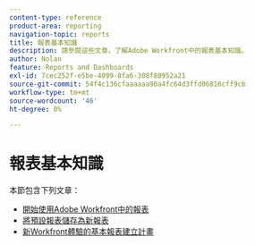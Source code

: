 ```yaml
---
content-type: reference
product-area: reporting
navigation-topic: reports
title: 報表基本知識
description: 請參閱這些文章，了解Adobe Workfront中的報表基本知識。
author: Nolan
feature: Reports and Dashboards
exl-id: 7cec252f-e5be-4099-8fa6-308f80952a21
source-git-commit: 54f4c136cfaaaaaa90a4fc64d3ffd06816cff9cb
workflow-type: tm+mt
source-wordcount: '46'
ht-degree: 0%

---
```


# 報表基本知識

本節包含下列文章：

* [開始使用Adobe Workfront中的報表](../../../reports-and-dashboards/reports/reporting/get-started-reports-workfront.md)
* [將預設報表儲存為新報表](../../../reports-and-dashboards/reports/reporting/save-default-reports-new-reports.md)
* [新Workfront體驗的基本報表建立計畫](https://one.workfront.com/s/basic-report-creation-program)
